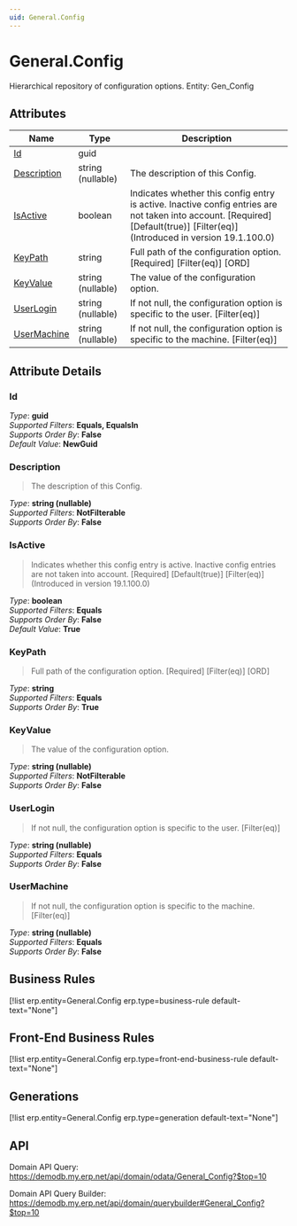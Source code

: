 ```yaml
---
uid: General.Config
---
```

# General.Config

Hierarchical repository of configuration options. Entity: Gen_Config

## Attributes

| Name | Type | Description |
| ---- | ---- | --- |
| [Id](General.Config.md#Id) | guid |  
| [Description](General.Config.md#Description) | string (nullable) | The description of this Config. 
| [IsActive](General.Config.md#IsActive) | boolean | Indicates whether this config entry is active. Inactive config entries are not taken into account. [Required] [Default(true)] [Filter(eq)] (Introduced in version 19.1.100.0) 
| [KeyPath](General.Config.md#KeyPath) | string | Full path of the configuration option. [Required] [Filter(eq)] [ORD] 
| [KeyValue](General.Config.md#KeyValue) | string (nullable) | The value of the configuration option. 
| [UserLogin](General.Config.md#UserLogin) | string (nullable) | If not null, the configuration option is specific to the user. [Filter(eq)] 
| [UserMachine](General.Config.md#UserMachine) | string (nullable) | If not null, the configuration option is specific to the machine. [Filter(eq)] 


## Attribute Details

### Id

_Type_: **guid**  
_Supported Filters_: **Equals, EqualsIn**  
_Supports Order By_: **False**  
_Default Value_: **NewGuid**  

### Description

> The description of this Config.

_Type_: **string (nullable)**  
_Supported Filters_: **NotFilterable**  
_Supports Order By_: **False**  

### IsActive

> Indicates whether this config entry is active. Inactive config entries are not taken into account. [Required] [Default(true)] [Filter(eq)] (Introduced in version 19.1.100.0)

_Type_: **boolean**  
_Supported Filters_: **Equals**  
_Supports Order By_: **False**  
_Default Value_: **True**  

### KeyPath

> Full path of the configuration option. [Required] [Filter(eq)] [ORD]

_Type_: **string**  
_Supported Filters_: **Equals**  
_Supports Order By_: **True**  

### KeyValue

> The value of the configuration option.

_Type_: **string (nullable)**  
_Supported Filters_: **NotFilterable**  
_Supports Order By_: **False**  

### UserLogin

> If not null, the configuration option is specific to the user. [Filter(eq)]

_Type_: **string (nullable)**  
_Supported Filters_: **Equals**  
_Supports Order By_: **False**  

### UserMachine

> If not null, the configuration option is specific to the machine. [Filter(eq)]

_Type_: **string (nullable)**  
_Supported Filters_: **Equals**  
_Supports Order By_: **False**  



## Business Rules

[!list erp.entity=General.Config erp.type=business-rule default-text="None"]

## Front-End Business Rules

[!list erp.entity=General.Config erp.type=front-end-business-rule default-text="None"]

## Generations

[!list erp.entity=General.Config erp.type=generation default-text="None"]

## API

Domain API Query:
<https://demodb.my.erp.net/api/domain/odata/General_Config?$top=10>

Domain API Query Builder:
<https://demodb.my.erp.net/api/domain/querybuilder#General_Config?$top=10>

